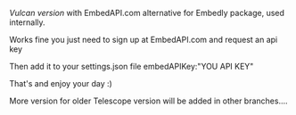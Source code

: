 *Vulcan version* with EmbedAPI.com alternative for Embedly package, used internally. 

Works fine you just need to sign up at EmbedAPI.com and request an api key

Then add it to your settings.json file embedAPIKey:"YOU API KEY"

That's and enjoy your day :)

More version for older Telescope version will be added in other branches....
